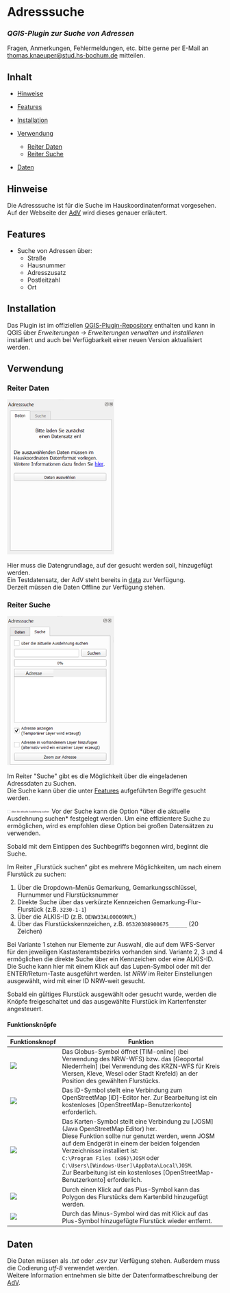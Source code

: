 # Adresssuche

### _QGIS-Plugin zur Suche von Adressen_

Fragen, Anmerkungen, Fehlermeldungen, etc. bitte gerne per E-Mail an [thomas.knaeuper@stud.hs-bochum.de] mitteilen.

<!-- <img src="./screenshots/flurstuecksfinder.gif"> -->

## Inhalt
- [Hinweise](#hinweise)
- [Features](#features)
- [Installation](#installation)
- [Verwendung](#verwendung)
  - [Reiter Daten](#reiter-daten)
  - [Reiter Suche](#reiter-suche)

- [Daten](#daten)

## Hinweise
Die Adresssuche ist für die Suche im Hauskoordinatenformat vorgesehen.  
Auf der Webseite der [AdV] wird dieses genauer erläutert.

## Features
- Suche von Adressen über:
    - Straße
    - Hausnummer
    - Adresszusatz
    - Postleitzahl
    - Ort

## Installation

Das Plugin ist im offiziellen [QGIS-Plugin-Repository] enthalten und kann in QGIS über *Erweiterungen -> Erweiterungen verwalten und installieren* installiert und auch bei Verfügbarkeit einer neuen Version aktualisiert werden.

## Verwendung

### Reiter Daten

<img src="./screenshots/reiter_daten.png" width="250">

Hier muss die Datengrundlage, auf der gesucht werden soll, hinzugefügt werden.  
Ein Testdatensatz, der AdV steht bereits in [data] zur Verfügung.  
Derzeit müssen die Daten Offline zur Verfügung stehen.

### Reiter Suche

<img src="./screenshots/reiter_suche.png" width="250">

Im Reiter "Suche" gibt es die Möglichkeit über die eingeladenen Adressdaten zu Suchen.  
Die Suche kann über die unter [Features](#features) aufgeführten Begriffe gesucht werden.

<img src="./screenshots/curExtent.png" width="100">
Vor der Suche kann die Option *über die aktuelle Ausdehnung suchen* festgelegt werden.  
Um eine effizientere Suche zu ermöglichen, wird es empfohlen diese Option bei großen Datensätzen zu verwenden.

Sobald mit dem Eintippen des Suchbegriffs begonnen wird, beginnt die Suche.

Im Reiter „Flurstück suchen“ gibt es mehrere Möglichkeiten, um nach einem Flurstück zu suchen:

1. Über die Dropdown-Menüs Gemarkung, Gemarkungsschlüssel, Flurnummer und Flurstücksnummer
2. Direkte Suche über das verkürzte Kennzeichen Gemarkung-Flur-Flurstück (z.B. `3230-1-1`)
3. Über die ALKIS-ID (z.B. `DENW33AL00009NPL`)
4. Über das Flurstückskennzeichen, z.B. `05320308900675______` (20 Zeichen)

Bei Variante 1 stehen nur Elemente zur Auswahl, die auf dem WFS-Server für den jeweiligen Kastasteramtsbezirks vorhanden sind.
Variante 2, 3 und 4 ermöglichen die direkte Suche über ein Kennzeichen oder eine ALKIS-ID. Die Suche kann hier mit einem Klick auf das Lupen-Symbol oder mit der ENTER/Return-Taste ausgeführt werden. Ist _NRW_ im Reiter Einstellungen ausgewählt, wird mit einer ID NRW-weit gesucht.

Sobald ein gültiges Flurstück ausgewählt oder gesucht wurde, werden die Knöpfe freigeschaltet und das ausgewählte Flurstück im Kartenfenster angesteuert.

#### Funktionsknöpfe
| Funktionsknopf | Funktion |
|--|--|
| <img src="./icons/web.png" width="40">  | Das Globus-Symbol öffnet [TIM-online] (bei Verwendung des NRW-WFS) bzw. das [Geoportal Niederrhein] (bei Verwendung des KRZN-WFS für Kreis Viersen, Kleve, Wesel oder Stadt Krefeld) an der Position des gewählten Flurstücks. |
| <img src="./icons/ideditor.png" width="40">  | Das iD-Symbol stellt eine Verbindung zum OpenStreetMap [iD]-Editor her. Zur Bearbeitung ist ein kostenloses  [OpenStreetMap-Benutzerkonto] erforderlich.|
| <img src="./icons/josm.png" width="40">  | Das Karten-Symbol stellt eine Verbindung zu [JOSM] (Java OpenStreetMap Editor) her.<br>Diese Funktion sollte nur genutzt werden, wenn JOSM auf dem Endgerät in einem der beiden folgenden Verzeichnisse installiert ist:<br>`C:\Program Files (x86)\JOSM` oder<br>`C:\Users\[Windows-User]\AppData\Local\JOSM`.<br>Zur Bearbeitung ist ein kostenloses [OpenStreetMap-Benutzerkonto] erforderlich.|
| <img src="./icons/add.png" width="40">  | Durch einen Klick auf das Plus-Symbol kann das Polygon des Flurstücks dem Kartenbild hinzugefügt werden. |
| <img src="./icons/remove.png" width="40">  |  Durch das Minus-Symbol wird das mit Klick auf das Plus-Symbol hinzugefügte Flurstück wieder entfernt. |

## Daten

Die Daten müssen als *.txt* oder *.csv* zur Verfügung stehen. Außerdem muss die Codierung *utf-8* verwendet werden.  
Weitere Information entnehmen sie bitte der Datenformatbeschreibung der [AdV].




[thomas.knaeuper@stud.hs-bochum.de]: <mailto:thomas.knaeuper@stud.hs-bochum.de?subject=Adresssuche%20Plugin>
[Adv]:<https://www.adv-online.de/AdV-Produkte/Standards-und-Produktblaetter/ZSHH/>
[QGIS-Plugin-Repository]:<https://github.com/thmskn/address_search>
[data]::<https://github.com/thmskn/address_search/tree/main/data>
